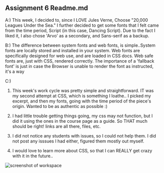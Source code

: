 ## Assignment 6 Readme.md

A:) This week, I decided to, since I LOVE Jules Verne, Choose "20,000 Leagues Under the Sea."
I further decided to get some fonts that I felt came from the time period, Script (in this case, Dancing Script).
Due to the fact I liked it, I also chose 'Arvo' as a secondary, and Sans-serif as a backup.

B:) The difference between system fonts and web fonts, is simple..System fonts are locally stored and installed in your system.
Web fonts are specifically designed for web use, and are loaded in CSS docs. Web safe fonts are, just with CSS, rendered correctly.
The importance of a 'fallback font' is just in case the Browser is unable to render the font as instructed, it's a way

C:)

1. This week's work cycle was pretty simple and straightforward. IT was my second attempt at CSS, which is something I loathe..
I picked my excerpt, and then my fonts, going with the time period of the piece's origin. Wanted to be as authentic as possible :)

2. I had little trouble getting things going, my css may not function, but I did it using the ones in the course page as a guide. So THAT
much should be right! links are all there, files, etc.

3. I did not notice any students with issues, so I could not help them. I did not post any isssues I had either, figured them mostly out myself.

4. I would love to learn more about CSS, so that I can REALLY get crazy with it in the future..


 <img src="ss7.jpg" alt="screenshot of workspace">
